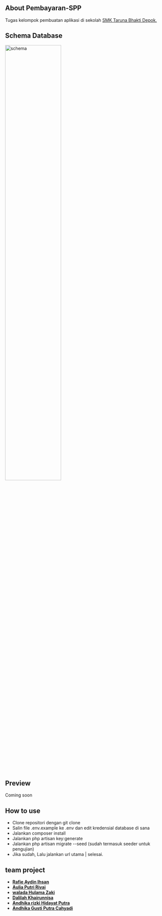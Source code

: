 
## About Pembayaran-SPP

Tugas kelompok pembuatan aplikasi di sekolah [SMK Taruna Bhakti Depok.](https://www.smktarunabhakti.net)

## Schema Database

<a href='https://postimages.org/' target='_blank'><img src='https://i.postimg.cc/Nfg2fd8B/schema.png' border='0' alt='schema' width='60%'></a>


## Preview

Coming soon

## How to use

- Clone repositori dengan git clone
- Salin file .env.example ke .env dan edit kredensial database di sana
- Jalankan composer install
- Jalankan php artisan key:generate
- Jalankan php artisan migrate --seed (sudah termasuk seeder untuk pengujian)
- Jika sudah, Lalu jalankan url utama | selesai.

## team project

- **[Rafie Aydin Ihsan]()**
- **[Aulia Putri Rivai]()**
- **[walada Hulama Zaki]()**
- **[Dalilah Khairunnisa]()**
- **[Andhika rizki Hidayat Putra]()**
- **[Andhika Gusti Putra Cahyadi]()**




